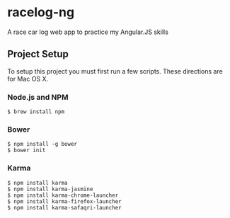 # racelog-ng
A race car log web app to practice my Angular.JS skills

## Project Setup
To setup this project you must first run a few scripts. These directions are for Mac OS X.

### Node.js and NPM


    $ brew install npm


### Bower


    $ npm install -g bower
    $ bower init


### Karma


    $ npm install karma 
    $ npm install karma-jasmine
    $ npm install karma-chrome-launcher 
    $ npm install karma-firefox-launcher
    $ npm install karma-safaqri-launcher


